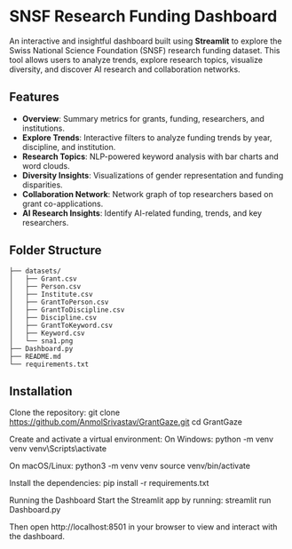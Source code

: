 # SNSF Research Funding Dashboard

An interactive and insightful dashboard built using **Streamlit** to explore the Swiss National Science Foundation (SNSF) research funding dataset. This tool allows users to analyze trends, explore research topics, visualize diversity, and discover AI research and collaboration networks.

## Features

- **Overview**: Summary metrics for grants, funding, researchers, and institutions.
- **Explore Trends**: Interactive filters to analyze funding trends by year, discipline, and institution.
- **Research Topics**: NLP-powered keyword analysis with bar charts and word clouds.
- **Diversity Insights**: Visualizations of gender representation and funding disparities.
- **Collaboration Network**: Network graph of top researchers based on grant co-applications.
- **AI Research Insights**: Identify AI-related funding, trends, and key researchers.

## Folder Structure
```plaintext
├── datasets/
│   ├── Grant.csv
│   ├── Person.csv
│   ├── Institute.csv
│   ├── GrantToPerson.csv
│   ├── GrantToDiscipline.csv
│   ├── Discipline.csv
│   ├── GrantToKeyword.csv
│   ├── Keyword.csv
│   └── sna1.png
├── Dashboard.py
├── README.md
└── requirements.txt
```


## Installation
Clone the repository:
git clone https://github.com/AnmolSrivastav/GrantGaze.git
cd GrantGaze

Create and activate a virtual environment:
  On Windows:
    python -m venv venv
    venv\Scripts\activate
  
  On macOS/Linux:
    python3 -m venv venv
    source venv/bin/activate

Install the dependencies:
pip install -r requirements.txt

Running the Dashboard
Start the Streamlit app by running:
streamlit run Dashboard.py

Then open http://localhost:8501 in your browser to view and interact with the dashboard.

